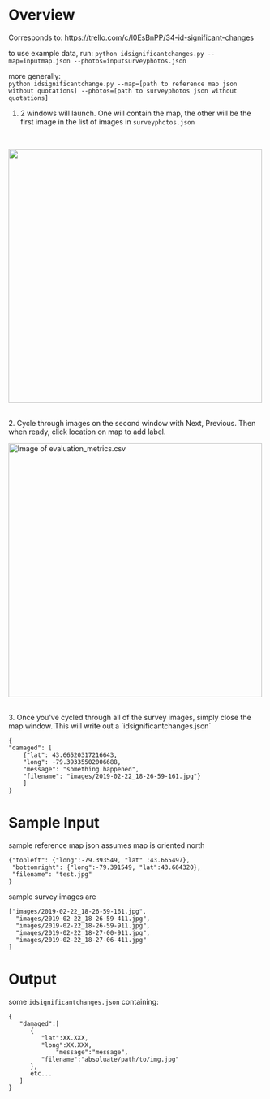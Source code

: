 # Overview
Corresponds to:
https://trello.com/c/l0EsBnPP/34-id-significant-changes

to use example data, run:
`python idsignificantchanges.py --map=inputmap.json --photos=inputsurveyphotos.json`

more generally:</br>
`python idsignificantchange.py --map=[path to reference map json without quotations] --photos=[path to surveyphotos json without quotations]`
</br>

1. 2 windows will launch. One will contain the map, the other will be the first image in the list of images in `surveyphotos.json`
</br>
<p align="left">
  <img src="https://cdn.discordapp.com/attachments/511941623299571713/549033009215700992/unknown.png" width=500 align= "center">
</p>
</br>
2. Cycle through images on the second window with Next, Previous. Then when ready, click location on map to add label.
<p align="left">
  <img src="https://cdn.discordapp.com/attachments/511941623299571713/549033235871563787/unknown.png" alt="Image of evaluation_metrics.csv" width=500 align = "center">
</p>
</br>
3. Once you've cycled through all of the survey images, simply close the map window. This will write out a `idsignificantchanges.json`
</br>

```
{
"damaged": [
	{"lat": 43.66520317216643,
	"long": -79.39335502006688,
	"message": "something happened",
	"filename": "images/2019-02-22_18-26-59-161.jpg"}
	]
}
```

# Sample Input

sample reference map json assumes map is oriented north
```
{"topleft": {"long":-79.393549, "lat" :43.665497},
 "bottomright": {"long":-79.391549, "lat":43.664320},
 "filename": "test.jpg"
}
```

sample survey images are
```
["images/2019-02-22_18-26-59-161.jpg",
  "images/2019-02-22_18-26-59-411.jpg",
  "images/2019-02-22_18-26-59-911.jpg",
  "images/2019-02-22_18-27-00-911.jpg",
  "images/2019-02-22_18-27-06-411.jpg"
]
```

# Output
some `idsignificantchanges.json` containing:
```
{
   "damaged":[
      {
         "lat":XX.XXX,
         "long":XX.XXX,
		     "message":"message",
         "filename":"absoluate/path/to/img.jpg"
      },
      etc...
   ]
}
```
